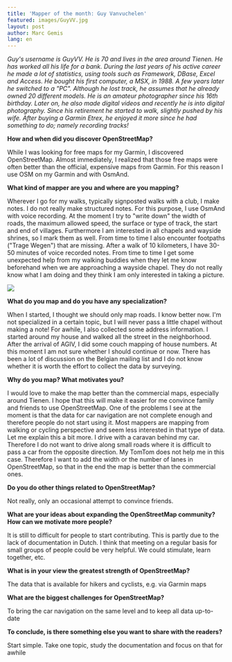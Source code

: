 ```yaml
---
title: 'Mapper of the month: Guy Vanvuchelen'
featured: images/GuyVV.jpg
layout: post
author: Marc Gemis
lang: en
---
```


_Guy's username is GuyVV. He is 70 and lives in the area around Tienen. He has worked all his life for a bank. During the last years of his active career he made a lot of statistics, using tools such as Framework, DBase, Excel and Access. He bought his first computer, a MSX, in 1988. A few years later he switched to a "PC". Although he lost track, he assumes that he already owned 20 different models. He is an amateur photographer since his 16th birthday. Later on, he also made digital videos and recently he is into digital photography. Since his retirement he started to walk, slightly pushed by his wife. After buying a Garmin Etrex, he enjoyed it more since he had something to do; namely recording tracks!_

**How and when did you discover OpenStreetMap?**

While I was looking for free maps for my Garmin, I discovered OpenStreetMap. Almost immediately, I realized that those free maps were often better than the official, expensive maps from Garmin. For this reason I use OSM on my Garmin and with OsmAnd.

**What kind of mapper are you and where are you mapping?**

Wherever I go for my walks, typically signposted walks with a club, I make notes. I do not really make structured notes. For this purpose, I use OsmAnd with voice recording. At the moment I try to "write down" the width of roads, the maximum allowed speed, the surface or type of track, the start and end of villages. Furthermore I am interested in all chapels and wayside shrines, so I mark them as well. From time to time I also encounter footpaths ("Trage Wegen") that are missing. After a walk of 10 kilometers, I have 30-50 minutes of voice recorded notes. From time to time I get some unexpected help from my walking buddies when they let me know beforehand when we are approaching a wayside chapel. They do not really know what I am doing and they think I am only interested in taking a picture.

<img src="{{ site.baseurl }}/assets/images/Kapelletje_GuyVV.png"/>

**What do you map and do you have any specialization?**

When I started, I thought we should only map roads. I know better now. I'm not specialized in a certain topic, but I will never pass a little chapel without making a note! For awhile, I also collected some address information. I started around my house and walked all the street in the neighborhood. After the arrival of AGIV, I did some couch mapping of house numbers. At this moment I am not sure whether I should continue or now. There has been a lot of discussion on the Belgian mailing list and I do not know whether it is worth the effort to collect the data by surveying.

**Why do you map? What motivates you?**

I would love to make the map better than the commercial maps, especially around Tienen. I hope that this will make it easier for me convince family and friends to use OpenStreetMap. One of the problems I see at the moment is that the data for car navigation are not complete enough and therefore people do not start using it. Most mappers are mapping from walking or cycling perspective and seem less interested in that type of data. Let me explain this a bit more. I drive with a caravan behind my car. Therefore I do not want to drive along small roads where it is difficult to pass a car from the opposite direction. My TomTom does not help me in this case. Therefore I want to add the width or the number of lanes in OpenStreetMap, so that in the end the map is better than the commercial ones.

**Do you do other things related to OpenStreetMap?**

Not really, only an occasional attempt to convince friends.

**What are your ideas about expanding the OpenStreetMap community? How can we motivate more people?**

It is still to difficult for people to start contributing. This is partly due to the lack of documentation in Dutch. I think that meeting on a regular basis for small groups of people could be very helpful. We could stimulate, learn together, etc.

**What is in your view the greatest strength of OpenStreetMap?**

The data that is available for hikers and cyclists, e.g. via Garmin maps

**What are the biggest challenges for OpenStreetMap?**

To bring the car navigation on the same level and to keep all data up-to-date

**To conclude, is there something else you want to share with the readers?**

Start simple. Take one topic, study the documentation and focus on that for awhile
